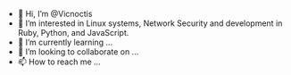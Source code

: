 - 👋 Hi, I’m @Vicnoctis
- 👀 I’m interested in Linux systems, Network Security and development in Ruby, Python, and JavaScript.
- 🌱 I’m currently learning ...
- 💞️ I’m looking to collaborate on ...
- 📫 How to reach me ...

<!---
Vicnoctis/Vicnoctis is a ✨ special ✨ repository because its `README.md` (this file) appears on your GitHub profile.
You can click the Preview link to take a look at your changes.
--->
